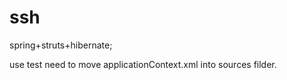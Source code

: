 # ssh
spring+struts+hibernate;
                          
use test need to move applicationContext.xml into sources filder.
